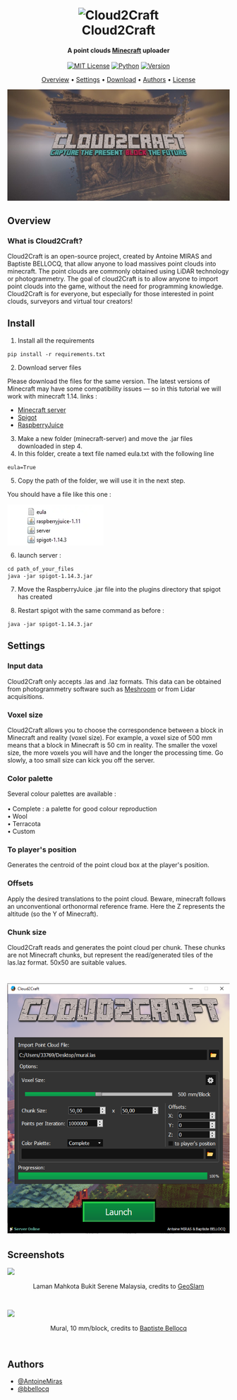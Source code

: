 <h1 align="center">
  <br>
  <picture>
    <img src="https://github.com/AntoineMiras/Cloud2Craft/blob/main/Cloud2Craft/Ressources/icon.ico" alt="Cloud2Craft" width="300"></a>
  </picture>
  <br>
  Cloud2Craft
  <br>
</h1>

<h4 align="center">A point clouds <a href="https://www.minecraft.net/" target="_blank">Minecraft</a> uploader</h4>

<div align="center">
  
  <a href="https://choosealicense.com/licenses/mit/">![MIT License](https://img.shields.io/badge/License-MIT-green.svg)</a>
  <a href="https://www.python.org/">![Python](https://img.shields.io/badge/Language-%F0%9F%90%8D%20Python-blue)</a>
  <a href="#">![Version](https://img.shields.io/badge/Version-1.0-orange)</a>
</div>
<p align="center">
    <a href="#overview">Overview</a> •
    <a href="#settings">Settings</a> •
    <a href="https://github.com/AntoineMiras/Cloud2Craft/releases/tag/Release">Download</a> •
    <a href="#authors">Authors</a> •
    <a href="#license">License</a>
</p>

<picture><img src="https://github.com/AntoineMiras/Cloud2Craft/blob/main/Cloud2Craft/Ressources/Banner.jpg"></picture>

## Overview

### What is Cloud2Craft?

Cloud2Craft is an open-source project, created by Antoine MIRAS and Baptiste BELLOCQ, that allow anyone to load massives point clouds into minecraft. The point clouds are commonly obtained using LiDAR technology or photogrammetry.
The goal of cloud2Craft is to allow anyone to import point clouds into the game, without the need for programming knowledge. Cloud2Craft is for everyone, but especially for those interested in point clouds, surveyors and virtual tour creators! 

## Install

1. Install all the requirements

```
pip install -r requirements.txt
```

2. Download server files 

Please download the files for the same version. The latest versions of Minecraft may have some compatibility issues — so in this tutorial we will work with minecraft 1.14.
links : 
- <a href="https://www.minecraft.net/en-us/download/server" target="_blank">Minecraft server</a>
- <a href="https://getbukkit.org/download/spigot" target="_blank">Spigot</a>
- <a href="https://dev.bukkit.org/projects/raspberryjuice?__cf_chl_tk=NTLm9y9wEYzpg27Ztui331kjzS.Ht8_lO5YcWxEwiCE-1674986542-0-gaNycGzNCSU" target="_blank">RaspberryJuice</a>

3. Make a new folder (minecraft-server) and move the .jar files downloaded in step 4.
4. In this folder, create a text file named eula.txt with the following line 
```
eula=True
```
5. Copy the path of the folder, we will use it in the next step.

You should have a file like this one :

<picture><img align="center" src="https://github.com/AntoineMiras/Cloud2Craft/blob/main/Screenshots/server_directory_content.png" ></picture>

6. launch server :
```
cd path_of_your_files
java -jar spigot-1.14.3.jar
```
7. Move the RaspberryJuice .jar file into the plugins directory that spigot has created

8. Restart spigot with the same command as before :
```
java -jar spigot-1.14.3.jar
```
## Settings

### Input data

Cloud2Craft only accepts .las and .laz formats. This data can be obtained from photogrammetry software such as  <a href="https://alicevision.org/" target="_blank">Meshroom</a> or from Lidar acquisitions. 

### Voxel size 

Cloud2Craft allows you to choose the correspondence between a block in Minecraft and reality (voxel size). For example, a voxel size of 500 mm means that a block in Minecraft is 50 cm in reality. The smaller the voxel size, the more voxels you will have and the longer the processing time. Go slowly, a too small size can kick you off the server. 

### Color palette 

Several colour palettes are available : <br>
 <br>
  • Complete : a palette for good colour reproduction   <br>
  • Wool  <br>
  • Terracota   <br>
  • Custom 

### To player's position

Generates the centroid of the point cloud box at the player's position.

### Offsets

Apply the desired translations to the point cloud. Beware, minecraft follows an unconventional orthonormal reference frame. Here the Z represents the altitude (so the Y of Minecraft).

### Chunk size 

Cloud2Craft reads and generates the point cloud per chunk. These chunks are not Minecraft chunks, but represent the read/generated tiles of the las.laz format. 50x50 are suitable values.

<h1 align="center">


  <picture>
    <img src="https://github.com/AntoineMiras/Cloud2Craft/blob/main/Cloud2Craft/Ressources/menu.png" alt="menu" width="600"></a>
  </picture>

</h1>

## Screenshots

<picture><img src="https://github.com/AntoineMiras/Cloud2Craft/blob/main/Cloud2Craft/Ressources/background.png"></picture>
<p align="center">
  Laman Mahkota Bukit Serene Malaysia, credits to 
  <a href="https://geoslam.com/sample-data/"> GeoSlam </a>
</p>

<br>

<picture><img src="https://github.com/AntoineMiras/Cloud2Craft/blob/main/Screenshots/Mural.png"></picture>
<p align="center">
  Mural, 10 mm/block, credits to 
  <a href="https://betterprogramming.pub/from-point-clouds-to-minecraft-a-python-tutorial-1b14a87f3f0b"> Baptiste Bellocq </a>
</p>

<br>

## Authors

- [@AntoineMiras](https://github.com/AntoineMiras)
- [@bbellocq](https://github.com/bbellocq)

